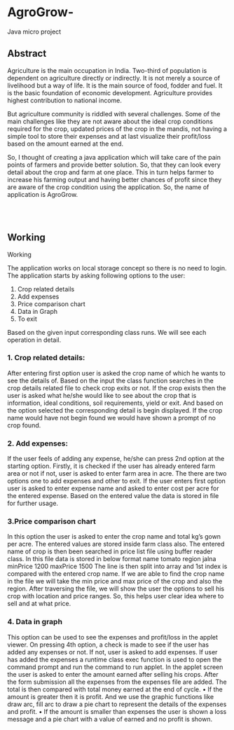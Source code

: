 # AgroGrow-
Java micro project

## Abstract

Agriculture is the main occupation in India. Two-third of population is dependent on agriculture directly or indirectly. It is not merely a source of livelihood but a way of life. It is the main source of food, fodder and fuel. It is the basic foundation of economic development. Agriculture provides highest contribution to national income.

But agriculture community is riddled with several challenges. Some of the main challenges like they are not aware about the ideal crop conditions required for the crop, updated prices of the crop in the mandis, not having a simple tool to store their expenses and at last visualize their profit/loss based on the amount earned at the end.

So, I thought of creating a java application which will take care of the pain points of farmers and provide better solution. So, that they can look every detail about the crop and farm at one place. This in turn helps farmer to increase his farming output and having better chances of profit since they are aware of the crop condition using the application. So, the name of application is AgroGrow.


<br/><br/>
## Working

Working

The application works on local storage concept so there is no need to login. The application starts by asking following options to the user:
  1.	Crop related details
  2.	Add expenses 
  3.	Price comparison chart
  4.	Data in Graph
  5.	To exit

Based on the given input corresponding class runs. We will see each operation in detail.

### 1.	Crop related details:
After entering first option user is asked the crop name of which he wants to see the details of. Based on the input the class function searches in the crop details related file to check crop exits or not. If the crop exists then the user is asked what he/she would like to see about the crop that is information, ideal conditions, soil requirements, yield or exit. And based on the option selected the corresponding detail is begin displayed. If the crop name would have not begin found we would have shown a prompt of no crop found.

### 2.	Add expenses:
If the user feels of adding any expense, he/she can press 2nd option at the starting option. Firstly, it is checked if the user has already entered farm area or not if not, user is asked to enter farm area in acre. The there are two options one to add expenses and other to exit. If the user enters first option user is asked to enter expense name and asked to enter cost per acre for the entered expense. Based on the entered value the data is stored in file for further usage.

### 3.Price comparison chart
In this option the user is asked to enter the crop name and total kg’s gown per acre. The entered values are stored inside farm class also. The entered name of crop is then been searched in price list file using buffer reader class. In this file data is stored in below format
name tomato region jalna minPrice 1200 maxPrice 1500
The line is then split into array and 1st index is compared with the entered crop name. If we are able to find the crop name in the file we will take the min price and max price of the crop and also the region. After traversing the file, we will show the user the options to sell his crop with location and price ranges. So, this helps user clear idea where to sell and at what price. 

### 4.	Data in graph
This option can be used to see the expenses and profit/loss in the applet viewer. On pressing 4th option, a check is made to see if the user has added any expenses or not. If not, user is asked to add expenses. If user has added the expenses a runtime class exec function is used to open the command prompt and run the command to run applet. In the applet screen the user is asked to enter the amount earned after selling his crops. After the form submission all the expenses from the expenses file are added. The total is then compared with total money earned at the end of cycle. 
•	If the amount is greater then it is profit. And we use the graphic functions like draw arc, fill arc to draw a pie chart to represent the details of the expenses and profit. 
•	If the amount is smaller than expenses the user is shown a loss message and a pie chart with a value of earned and no profit is shown. 
